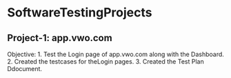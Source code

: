 # SoftwareTestingProjects

## Project-1: app.vwo.com
Objective: 1. Test the Login page of app.vwo.com along with the Dashboard.
           2. Created the testcases for theLogin pages.
           3. Created the Test Plan Ddocument.
           
